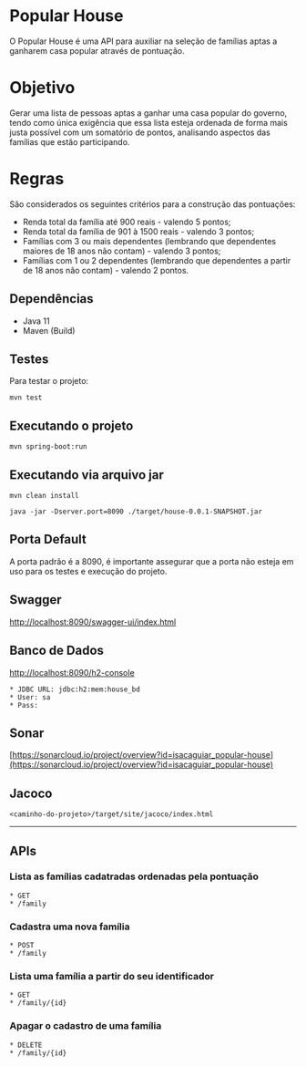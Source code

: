 # Popular House
O Popular House é uma API para auxiliar na seleção de famílias aptas a ganharem casa popular através de pontuação. 

# Objetivo
Gerar uma lista de pessoas aptas a ganhar uma casa popular do governo, tendo como única exigência que essa lista esteja ordenada de forma mais justa possível com um somatório de pontos, analisando aspectos das famílias que estão participando.

# Regras
São considerados os seguintes critérios para a construção das pontuações:
* Renda total da família até 900 reais - valendo 5 pontos;
* Renda total da família de 901 à 1500 reais - valendo 3 pontos;
* Famílias com 3 ou mais dependentes (lembrando que dependentes maiores de 18 anos não contam) - valendo 3 pontos;
* Famílias com 1 ou 2 dependentes (lembrando que dependentes a partir de 18 anos não contam) - valendo 2 pontos.

## Dependências
* Java 11
* Maven (Build)

## Testes
Para testar o projeto:
```
mvn test
```

## Executando o projeto
```
mvn spring-boot:run
```

## Executando via arquivo jar
```
mvn clean install 

java -jar -Dserver.port=8090 ./target/house-0.0.1-SNAPSHOT.jar 
```

## Porta Default
A porta padrão é a 8090, é importante assegurar que a porta não esteja em uso para os testes e execução do projeto.

## Swagger
[http://localhost:8090/swagger-ui/index.html](http://localhost:8090/swagger-ui/index.html)


## Banco de Dados
[http://localhost:8090/h2-console](http://localhost:8090/h2-console)
```
* JDBC URL: jdbc:h2:mem:house_bd
* User: sa
* Pass: 
```

## Sonar
[https://sonarcloud.io/project/overview?id=isacaguiar_popular-house](https://sonarcloud.io/project/overview?id=isacaguiar_popular-house)

## Jacoco
```
<caminho-do-projeto>/target/site/jacoco/index.html
```
---
## APIs

### Lista as famílias cadatradas ordenadas pela pontuação
```
* GET
* /family
```

### Cadastra uma nova família
```
* POST 
* /family
```

### Lista uma família a partir do seu identificador
```
* GET 
* /family/{id}
```

### Apagar o cadastro de uma família
```
* DELETE 
* /family/{id}
```


